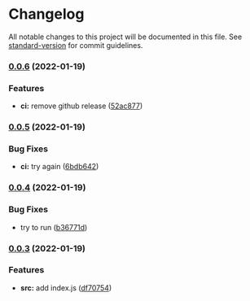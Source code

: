# Changelog

All notable changes to this project will be documented in this file. See [standard-version](https://github.com/conventional-changelog/standard-version) for commit guidelines.

### [0.0.6](https://github.com/rudxde/another-release-test/compare/v0.0.5...v0.0.6) (2022-01-19)


### Features

* **ci:** remove github release ([52ac877](https://github.com/rudxde/another-release-test/commit/52ac8779fbfdd92635d284461667bac4249cc0d5))

### [0.0.5](https://github.com/rudxde/another-release-test/compare/v0.0.4...v0.0.5) (2022-01-19)


### Bug Fixes

* **ci:** try again ([6bdb642](https://github.com/rudxde/another-release-test/commit/6bdb642a5504a8553b025f709855459df3788c51))

### [0.0.4](https://github.com/rudxde/another-release-test/compare/v0.0.3...v0.0.4) (2022-01-19)


### Bug Fixes

* try to run ([b36771d](https://github.com/rudxde/another-release-test/commit/b36771d1e4d7b920a061a53b1c4af23c5add910b))

### [0.0.3](https://github.com/rudxde/another-release-test/compare/v0.0.2...v0.0.3) (2022-01-19)


### Features

* **src:** add index.js ([df70754](https://github.com/rudxde/another-release-test/commit/df70754993ef6f0cc1db9fe401c5b868abeffee0))
